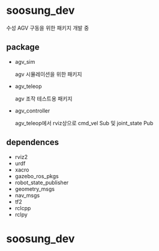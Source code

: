 # soosung_dev
수성 AGV 구동을 위한 패키지 개발 중
## package
- agv_sim

  agv 시뮬레이션을 위한 패키지

- agv_teleop

  agv 조작 테스트용 패키지

- agv_controller

  agv_teleop에서 rviz상으로 cmd_vel Sub 및 joint_state Pub

## dependences
  - rviz2
  - urdf
  - xacro
  - gazebo_ros_pkgs
  - robot_state_publisher
  - geometry_msgs
  - nav_msgs
  - tf2
  - rclcpp
  - rclpy
# soosung_dev
